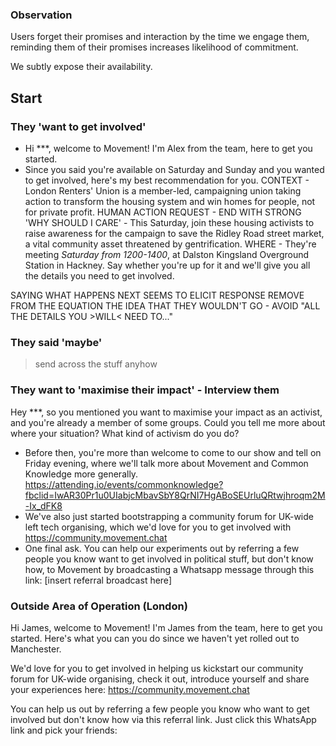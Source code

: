 ### Observation

Users forget their promises and interaction by the time we engage them, reminding them of their promises increases likelihood of commitment. 

We subtly expose their availability.

## Start

### They 'want to get involved'

- Hi ***, welcome to Movement! I'm Alex from the team, here to get you started.
- Since you said you're available on Saturday and Sunday and you wanted to get involved, here's my best recommendation for you.
CONTEXT - London Renters' Union is a member-led, campaigning union taking action to transform the housing system and win homes for people, not for private profit.
HUMAN ACTION REQUEST - END WITH STRONG 'WHY SHOULD I CARE' - This Saturday, join these housing activists to raise awareness for the campaign to save the Ridley Road street market, a vital community asset threatened by gentrification.
WHERE - They're meeting *Saturday from 1200-1400*, at Dalston Kingsland Overground Station in Hackney. Say whether you're up for it and we'll give you all the details you need to get involved.

SAYING WHAT HAPPENS NEXT SEEMS TO ELICIT RESPONSE
REMOVE FROM THE EQUATION THE IDEA THAT THEY WOULDN'T GO - AVOID "ALL THE DETAILS YOU >WILL< NEED TO..."


### They said 'maybe'

> send across the stuff anyhow

### They want to 'maximise their impact' - Interview them

Hey ***, so you mentioned you want to maximise your impact as an activist, and you're already a member of some groups. Could you tell me more about where your situation? What kind of activism do you do?

- Before then, you're more than welcome to come to our show and tell on Friday evening, where we'll talk more about Movement and Common Knowledge more generally. https://attending.io/events/commonknowledge?fbclid=IwAR30Pr1u0UIabjcMbavSbY8QrNI7HgABoSEUrluQRtwjhroqm2M-Ix_dFK8
- We've also just started bootstrapping a community forum for UK-wide left tech organising, which we'd love for you to get involved with https://community.movement.chat
- One final ask. You can help our experiments out by referring a few people you know want to get involved in political stuff, but don't know how, to Movement by broadcasting a Whatsapp message through this link: [insert referral broadcast here]

### Outside Area of Operation (London)

Hi James, welcome to Movement! I'm James from the team, here to get you started.
Here's what you can you do since we haven't yet rolled out to Manchester. 

We'd love for you to get involved in helping us kickstart our community forum for UK-wide organising, check it out, introduce yourself and share your experiences here: https://community.movement.chat


You can help us out by referring a few people you know who want to get involved but don't know how via this referral link. Just click this WhatsApp link and pick your friends: <insert link>
